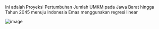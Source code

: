 Ini adalah Proyeksi Pertumbuhan Jumlah UMKM pada Jawa Barat hingga Tahun 2045 menuju Indonesia Emas menggunakan regresi linear

![image](https://github.com/user-attachments/assets/d7273cc7-b8a2-49bd-bbcf-57a423bfffe4)
